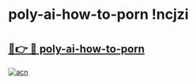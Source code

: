 # poly-ai-how-to-porn !ncjzi

# <h2><a href="https://dc9xc6.esa.edu.pl?title=poly-ai-how-to-porn&ref=ncjzi">🔗👉 🔴 poly-ai-how-to-porn</a></h2>

[![acn](https://github.com/user-attachments/assets/0f9c940e-d8b0-45ae-aac7-cd30a18b3e1c)](https://dc9xc6.esa.edu.pl?title=poly-ai-how-to-porn&ref=ncjzi)


